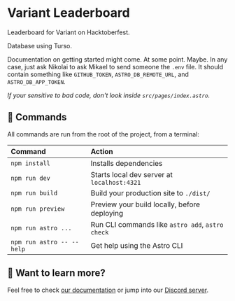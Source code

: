 # Variant Leaderboard

Leaderboard for Variant on Hacktoberfest.

Database using Turso.

Documentation on getting started might come. At some point. Maybe.
In any case, just ask Nikolai to ask Mikael to send someone the `.env` file.
It should contain something like `GITHUB_TOKEN`, `ASTRO_DB_REMOTE_URL`, and `ASTRO_DB_APP_TOKEN`.

_If your sensitive to bad code, don't look inside `src/pages/index.astro`._

## 🧞 Commands

All commands are run from the root of the project, from a terminal:

| Command                   | Action                                           |
| :------------------------ | :----------------------------------------------- |
| `npm install`             | Installs dependencies                            |
| `npm run dev`             | Starts local dev server at `localhost:4321`      |
| `npm run build`           | Build your production site to `./dist/`          |
| `npm run preview`         | Preview your build locally, before deploying     |
| `npm run astro ...`       | Run CLI commands like `astro add`, `astro check` |
| `npm run astro -- --help` | Get help using the Astro CLI                     |

## 👀 Want to learn more?

Feel free to check [our documentation](https://docs.astro.build) or jump into our [Discord server](https://astro.build/chat).
